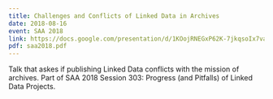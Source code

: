 ```yaml
---
title: Challenges and Conflicts of Linked Data in Archives
date: 2018-08-16
event: SAA 2018
link: https://docs.google.com/presentation/d/1KOojRNEGxP62K-7jkqsoIx7va4fswA2PGxiDC2MlLPM
pdf: saa2018.pdf
---
```

Talk that askes if publishing Linked Data conflicts with the mission of archives. Part of SAA 2018 Session 303: Progress (and Pitfalls) of Linked Data Projects.